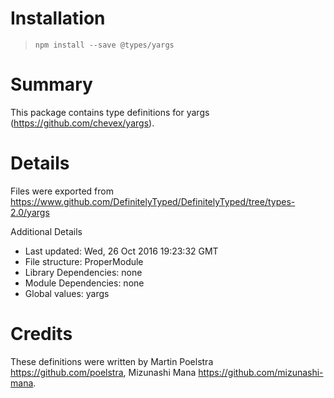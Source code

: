 # Installation
> `npm install --save @types/yargs`

# Summary
This package contains type definitions for yargs (https://github.com/chevex/yargs).

# Details
Files were exported from https://www.github.com/DefinitelyTyped/DefinitelyTyped/tree/types-2.0/yargs

Additional Details
 * Last updated: Wed, 26 Oct 2016 19:23:32 GMT
 * File structure: ProperModule
 * Library Dependencies: none
 * Module Dependencies: none
 * Global values: yargs

# Credits
These definitions were written by Martin Poelstra <https://github.com/poelstra>, Mizunashi Mana <https://github.com/mizunashi-mana>.
